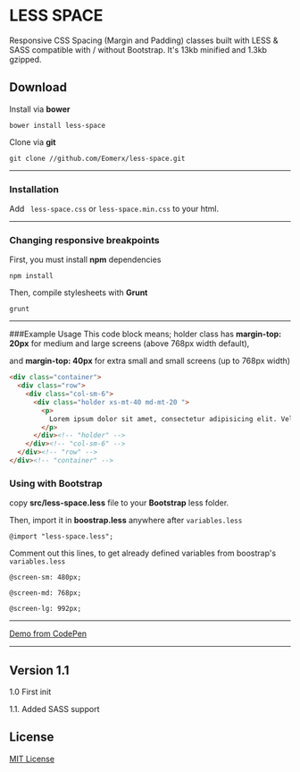 # LESS SPACE

Responsive CSS Spacing (Margin and Padding) classes built with LESS  & SASS compatible with / without Bootstrap.
It's 13kb minified and 1.3kb gzipped.


## Download

Install via **bower**

```
bower install less-space
```

Clone via **git**

```
git clone //github.com/Eomerx/less-space.git
```
---
### Installation
Add ``` less-space.css``` or ``` less-space.min.css ``` to your html.

---
### Changing responsive breakpoints
First, you must install **npm** dependencies
```
npm install
```
Then, compile stylesheets with **Grunt**
```
grunt
```
---

###Example Usage
This code block means; holder class has **margin-top: 20px** for medium and large screens (above 768px width default),

and **margin-top: 40px** for extra small and small screens (up to 768px width)

```html
<div class="container">
  <div class="row">
    <div class="col-sm-6">
      <div class="holder xs-mt-40 md-mt-20 ">
        <p>
          Lorem ipsum dolor sit amet, consectetur adipisicing elit. Vel nemo facere veritatis molestias harum eveniet, eius modi?
        </p>
      </div><!-- "holder" -->
    </div><!-- "col-sm-6" -->
  </div><!-- "row" -->
</div><!-- "container" -->
```

### Using with Bootstrap
copy **src/less-space.less** file to your **Bootstrap** less folder.

Then, import it in **boostrap.less** anywhere after ``` variables.less ```

```
@import "less-space.less";
```

Comment out this lines, to get already defined variables from boostrap's ``` variables.less ```

```
@screen-sm: 480px;
```

```
@screen-md: 768px;
```

```
@screen-lg: 992px;
```

---
[Demo from CodePen](ttp://codepen.io/Aslanbakan/full/QwxjRP/)

---

## Version 1.1
1.0 First init

1.1. Added SASS support


## License
[MIT License](http://en.wikipedia.org/wiki/MIT_License)


